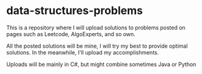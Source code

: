 # data-structures-problems
This is a repository where I will upload solutions to problems posted on pages such as Leetcode, AlgoExperts, and so own. 

All the posted solutions will be mine, I will try my best to provide optimal solutions. In the meanwhile, I'll upload my accomplishments. 

Uploads will be mainly in C#, but might combine sometimes Java or Python
